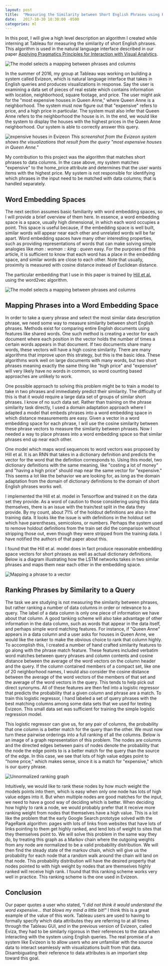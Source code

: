 ```yaml
---
layout: post
title:  "Measuring the Similarity between Short English Phrases using Recurrent Neural Networks"
date:   2017-10-30 10:30:00 -0500
categories: ml
---
```



In this post, I will give a high level description an algorithm I created while interning at Tableau for measuring the similarity of short English phrases.  This algorithm is used in the natural language interface described in our paper [Applying Pragmatics Principles for Interaction with Visual Analytics](https://research.tableau.com/sites/default/files/VAST2017_105.pdf).

![The model selects a mapping between phrases and columns](/assets/phrase_similarity_figures/data_table_with_query.svg)

In the summer of 2016, my group at Tableau was working on building a system called Evizeon, which is natural language interface that takes in English queries and produces visualizations in response.  Say the user is examining a data set of pieces of real estate which contains information with location, neighborhood, square footage, and price.  The user might ask for the "most expensive houses in Queen Anne," where Queen Anne is a neighborhood.  The system must now figure out that "expensive" refers to price, and a high price in particular.  The system must also infer that Queen Anne refers to the neighborhood the house is in.  In the end, we would like the system to display the houses with the highest prices in the Queen Anne neighborhood.  Our system is able to correctly answer this query.


![expensive houses in Evizeon](/assets/phrase_similarity_figures/most_expensive.png)
*This screenshot from the Evizeon system shows the visualizations that result from the query "most expensive houses in Queen Anne."*
<br>


My contribution to this project was the algorithm that matches short phrases to data columns.  In the case above, my system matches "expensive" to the home_price attribute and determines that the user wants items with the highest price.  My system is not responsible for identifying which phrases in the input need to be matched with data columns; that is handled separately.

## Word Embedding Spaces

The next section assumes basic familiarity with word embedding spaces, so I will provide a brief overview of them here.  In essence, a word embedding space is a space, usually high dimensional, in which each word occupies a point.  This space is useful because, if the embedding space is well built, similar words will appear near each other and unrelated words will be far apart.  Word embedding spaces have many other interesting properties, such as providing representations of words that can make solving simple analogies like *man : woman :: king : queen* easy.  For the purposes of this article, it is sufficient to know that each word has a place in the embedding space, and similar words are close to each other.  Note that usually, proximity is measured with cosine distance instead of Euclidean distance.

The particular embedding that I use in this paper is trained by [Hill et al.](http://aclweb.org/anthology/Q16-1002) using the word2vec algorithm.

![The model selects a mapping between phrases and columns](/assets/phrase_similarity_figures/word2vec.svg)


## Mapping Phrases into a Word Embedding Space

In order to take a query phrase and select the most similar data description phrase, we need some way to measure similarity between short English phrases.  Methods exist for comparing entire English documents using features like shared words.  One such method is creating a vector for each document where each position in the vector holds the number of times a certain words appears in that document.  If two documents share many words, these vectors will have a high cosine similarity.  There are many algorithms that improve upon this strategy, but this is the basic idea.  These algorithms work well on large documents with many words, but two short phrases meaning exactly the same thing like "high price" and "expensive" will very likely have no words in common, so word counting based approaches are unlikely to work.

One possible approach to solving this problem might be to train a model to take in two phrases and immediately predict their similarity.  The difficulty of this is that it would require a large data set of groups of similar short phrases.  I know of no such data set.  Rather than training on the phrase similarity task directly, I used a domain adaptation approach where I adapted a model that embeds phrases into a word embedding space in which distance measurements are easy.  Given a vector in a word embedding space for each phrase, I will use the cosine similarity between these phrase vectors to measure the similarity between phrases.  Now I needed a way to place phrases into a word embedding space so that similar phrases end up near each other.

One model which maps word sequences to word vectors was proposed by Hill et al.  It is an RNN that takes in a dictionary definition and predicts the vector for the word that the definition corresponds to.  Using this model, two dictionary definitions with the same meaning, like "costing a lot of money" and "having a high price" should map near the same vector for "expensive."  This seems a lot like the behavior we are looking for, as long as the domain adaptation from the domain of dictionary definitions to the domain of short English phrases works well.

I implemented the Hill et al. model in Tensorflow and trained it on the data set they provide.  As a word of caution to those considering using this data themselves, there is an issue with the train/test split in the data they provide.  By my count, about 71% of the holdout definitions are also in the training data. It looks like the issue is with definitions in the holdout set which have parentheses, semicolons, or numbers. Perhaps the system used to remove holdout definitions from the train set did the comparison without stripping those out, even though they were stripped from the training data.  I have notified the authors of that paper about this.

I found that the Hill et al. model does in fact produce reasonable embedding space vectors for short phrases as well as actual dictionary definitions.  Below is a diagram illustrating how the LSTM networks takes in two similar phrases and maps them near each other in the embedding space.

![Mapping a phrase to a vector](/assets/phrase_similarity_figures/phrase2vec.svg)


## Ranking Phrases by Similarity to a Query

The task we are studying is not measuring the similarity between phrases, but  rather ranking a number of data columns in order or relevance to a query.  The label of a data column is only one piece of information we have about that column.  A good tanking scheme will also take advantage of other information in the data column, such as words that appear in the data itself, and perhaps simple word matching features.  For instance, if "Queen Anne" appears in a data column and a user asks for houses in Queen Anne, we would like the ranker to make the obvious choice to rank that column highly.  To accomplish this, I created a number of hand crafted similarity features to go along with the phrase match feature.  These features included verbatim word matches between query phrases and column contents and cosine distance between the average of the word vectors on the column header and the query.  If the column contained members of a compact set, like one of 20 neighborhood names, I would also consider the cosine distance between the average of the word vectors of the members of that set and the average of the word vectors in the query.  This tends to help pick out direct synonyms.  All of these features are then fed into a logistic regressor that predicts the probability that a given column and phrase are a match.  To train this logistic regressor, I hand labeled a set of query phrases with the best matching columns among some data sets that we used for testing Evizeon.  This small data set was sufficient for training the simple logistic regression model.

This logistic regressor can give us, for any pair of columns, the probability that one column is a better match for the query than the other.  We must now turn these pairwise orderings into a full ranking of all the columns.  Below is an image of a graph representation of this problem.  The nodes are columns and the directed edges between pairs of nodes denote the probability that the node the edge points to is a better match for the query than the source of the edge.  In this case, we see that lots of high value edges point to "home price," which makes sense, since it is a match for "expensive," which is our query phrase.

![Unnormalized ranking graph](/assets/phrase_similarity_figures/ordering_probability_graph.svg)

Intuitively, we would like to rank these nodes by how much weight the models points into them, which is easy when only one node has lots of high value edges into it.  But when multiple nodes are good matches for the input, we need to have a good way of deciding which is better.  When deciding how highly to rank a node, we would probably prefer that it receive more ranking weight from nodes that themselves have a high value.  This is a lot like the problem that the early Google Search prototype solved with the PageRank algorithm: pages with lots of links from websites that have lots of links pointing to them get highly ranked, and lend lots of weight to sites that they themselves point to.  We will solve this problem in the same way they do, by treating this graph as a Markov chain where the outgoing weights from any node are normalized to be a valid probability distribution.  We will then find the steady state of the markov chain, which will give us the probability for each node that a random walk around the chain will land on that node.  This probability distribution will have the desired property that nodes pointed to with high weight by nodes that are themselves highly ranked will receive high rank.  I found that this ranking scheme works very well in practice.  This ranking scheme is the one used in Evizeon.

<!-- ## One More Thing: Detecting Top-N and Bottom-N queries -->



## Conclusion

Our paper quotes a user who stated, *"I did not think it would understand the word
expensive... that blows my mind a little bit!"*  I think this is a great example of the value of this work.  Tableau users are used to having to formally specify which data attributes they are referring to at all times through the Tableau GUI, and in the previous version of Evizeon, called Eviza, they had to be similarly rigorous in their references to the data when interacting with the system using English queries.  The real promise of a system like Evizeon is to allow users who are unfamiliar with the source data to interact seamlessly with visualizations built from that data.  Disambiguating their reference to data attributes is an important step toward this goal.



